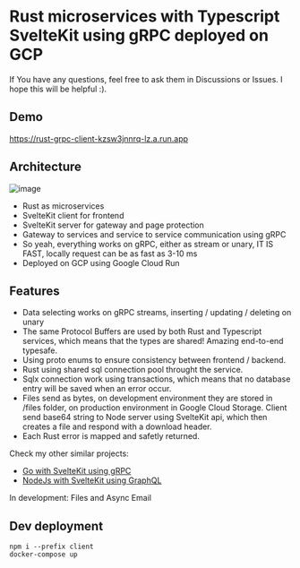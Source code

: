 # Rust microservices with Typescript SvelteKit using gRPC deployed on GCP
If You have any questions, feel free to ask them in Discussions or Issues. I hope this will be helpful :).

## Demo
https://rust-grpc-client-kzsw3jnnrq-lz.a.run.app

## Architecture
![image](https://user-images.githubusercontent.com/26543876/221436948-fc87fd40-ff48-4825-8e6d-2e2cc8bd3e27.png)

- Rust as microservices
- SvelteKit client for frontend
- SvelteKit server for gateway and page protection
- Gateway to services and service to service communication using gRPC
- So yeah, everything works on gRPC, either as stream or unary, IT IS FAST, locally request can be as fast as 3-10 ms
- Deployed on GCP using Google Cloud Run

## Features
- Data selecting works on gRPC streams, inserting / updating / deleting on unary
- The same Protocol Buffers are used by both Rust and Typescript services, which means that the types are shared! Amazing end-to-end typesafe.
- Using proto enums to ensure consistency between frontend / backend.
- Rust using shared sql connection pool throught the service.
- Sqlx connection work using transactions, which means that no database entry will be saved when an error occur.
- Files send as bytes, on development environment they are stored in /files folder, on production environment in Google Cloud Storage. Client send base64 string to Node server using SvelteKit api, which then creates a file and respond with a download header.
- Each Rust error is mapped and safetly returned.

Check my other similar projects:
- [Go with SvelteKit using gRPC](https://github.com/mpiorowski/go-svelte-grpc)
- [NodeJs with SvelteKit using GraphQL](https://github.com/mpiorowski/microservices-ts-fastify-svelte)

In development: Files and Async Email

## Dev deployment 
```
npm i --prefix client
docker-compose up
```
